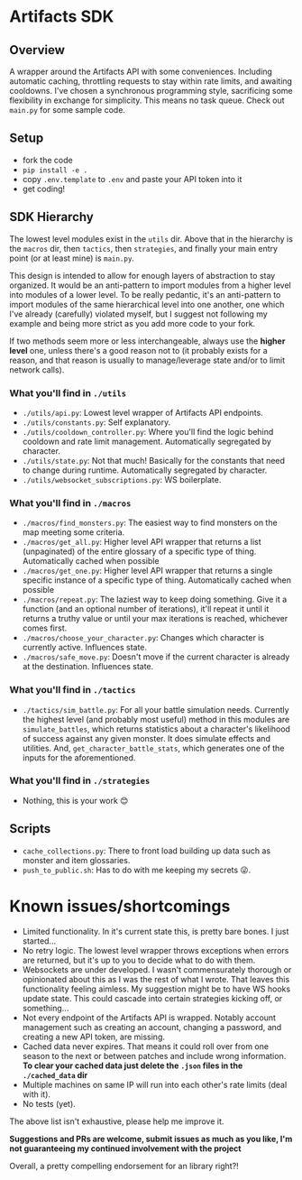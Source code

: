# Artifacts SDK

## Overview

A wrapper around the Artifacts API with some conveniences. Including automatic caching, throttling requests to stay within rate limits, and awaiting cooldowns. I've chosen a synchronous programming style, sacrificing some flexibility in exchange for simplicity. This means no task queue. Check out `main.py` for some sample code.

## Setup
- fork the code
- `pip install -e .`
- copy `.env.template` to `.env` and paste your API token into it
- get coding!

## SDK Hierarchy

The lowest level modules exist in the `utils` dir. Above that in the hierarchy is the `macros` dir, then `tactics`, then `strategies`, and finally your main entry point (or at least mine) is `main.py`.

This design is intended to allow for enough layers of abstraction to stay organized. It would be an anti-pattern to import modules from a higher level into modules of a lower level. To be really pedantic, it's an anti-pattern to import modules of the same hierarchical level into one another, one which I've already (carefully) violated myself, but I suggest not following my example and being more strict as you add more code to your fork.

If two methods seem more or less interchangeable, always use the **higher level** one, unless there's a good reason not to (it probably exists for a reason, and that reason is usually to manage/leverage state and/or to limit network calls).

### What you'll find in `./utils`

- `./utils/api.py`: Lowest level wrapper of Artifacts API endpoints.
- `./utils/constants.py`: Self explanatory.
- `./utils/cooldown_controller.py`: Where you'll find the logic behind cooldown and rate limit management. Automatically segregated by character.
- `./utils/state.py`: Not that much! Basically for the constants that need to change during runtime. Automatically segregated by character.
- `./utils/websocket_subscriptions.py`: WS boilerplate.

### What you'll find in `./macros`

- `./macros/find_monsters.py`: The easiest way to find monsters on the map meeting some criteria.
- `./macros/get_all.py`: Higher level API wrapper that returns a list (unpaginated) of the entire glossary of a specific type of thing. Automatically cached when possible
- `./macros/get_one.py`: Higher level API wrapper that returns a single specific instance of a specific type of thing. Automatically cached when possible
- `./macros/repeat.py`: The laziest way to keep doing something. Give it a function (and an optional number of iterations), it'll repeat it until it returns a truthy value or until your max iterations is reached, whichever comes first.
- `./macros/choose_your_character.py`: Changes which character is currently active. Influences state.
- `./macros/safe_move.py`: Doesn't move if the current character is already at the destination. Influences state.

### What you'll find in `./tactics`

- `./tactics/sim_battle.py`: For all your battle simulation needs. Currently the highest level (and probably most useful) method in this modules are `simulate_battles`, which returns statistics about a character's likelihood of success against any given monster. It does simulate effects and utilities. And, `get_character_battle_stats`, which generates one of the inputs for the aforementioned.

### What you'll find in `./strategies`

- Nothing, this is your work 😊

## Scripts

- `cache_collections.py`: There to front load building up data such as monster and item glossaries.
- `push_to_public.sh`: Has to do with me keeping my secrets 😜.

# Known issues/shortcomings

- Limited functionality. In it's current state this, is pretty bare bones. I just started...
- No retry logic. The lowest level wrapper throws exceptions when errors are returned, but it's up to you to decide what to do with them.
- Websockets are under developed. I wasn't commensurately thorough or opinionated about this as I was the rest of what I wrote. That leaves this functionality feeling aimless. My suggestion might be to have WS hooks update state. This could cascade into certain strategies kicking off, or something...
- Not every endpoint of the Artifacts API is wrapped. Notably account management such as creating an account, changing a password, and creating a new API token, are missing.
- Cached data never expires. That means it could roll over from one season to the next or between patches and include wrong information. **To clear your cached data just delete the `.json` files in the `./cached_data` dir**
- Multiple machines on same IP will run into each other's rate limits (deal with it).
- No tests (yet).

The above list isn't exhaustive, please help me improve it.

**Suggestions and PRs are welcome, submit issues as much as you like, I'm not guaranteeing my continued involvement with the project**

Overall, a pretty compelling endorsement for an library right?!